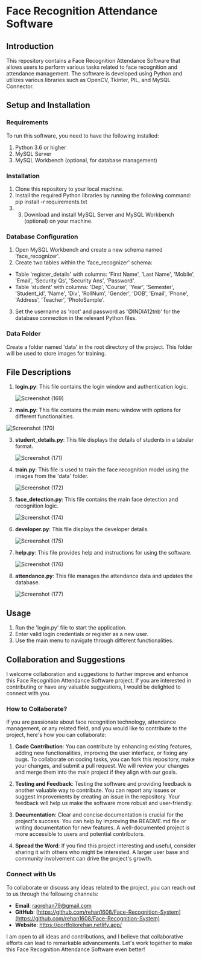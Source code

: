 # Face Recognition Attendance Software

## Introduction

This repository contains a Face Recognition Attendance Software that allows users to perform various tasks related to face recognition and attendance management. The software is developed using Python and utilizes various libraries such as OpenCV, Tkinter, PIL, and MySQL Connector.

## Setup and Installation

### Requirements

To run this software, you need to have the following installed:

1. Python 3.6 or higher
2. MySQL Server
3. MySQL Workbench (optional, for database management)

### Installation

1. Clone this repository to your local machine.
2. Install the required Python libraries by running the following command: pip install -r requirements.txt
3. 3. Download and install MySQL Server and MySQL Workbench (optional) on your machine.

### Database Configuration

1. Open MySQL Workbench and create a new schema named 'face_recognizer'.
2. Create two tables within the 'face_recognizer' schema:
- Table 'register_details' with columns: 'First Name', 'Last Name', 'Mobile', 'Email', 'Security Qs', 'Security Ans', 'Password'.
- Table 'student' with columns: 'Dep', 'Course', 'Year', 'Semester', 'Student_id', 'Name', 'Div', 'RollNum', 'Gender', 'DOB', 'Email', 'Phone', 'Address', 'Teacher', 'PhotoSample'.
3. Set the username as 'root' and password as '@INDIA12tnb' for the database connection in the relevant Python files.

### Data Folder

Create a folder named 'data' in the root directory of the project. This folder will be used to store images for training.

## File Descriptions

1. **login.py**: This file contains the login window and authentication logic.
   
   ![Screenshot (169)](https://github.com/rehan1608/Face-Recognition-System/assets/72146315/e7f68c59-319f-4ed9-b10a-ae9064516ff6)


2. **main.py**: This file contains the main menu window with options for different functionalities.

  ![Screenshot (170)](https://github.com/rehan1608/Face-Recognition-System/assets/72146315/7fb5a980-9952-4860-9389-0db36a719f3e)


3. **student_details.py**: This file displays the details of students in a tabular format.

   ![Screenshot (171)](https://github.com/rehan1608/Face-Recognition-System/assets/72146315/ab354330-28b0-4168-abc9-212d182234b4)


4. **train.py**: This file is used to train the face recognition model using the images from the 'data' folder.

   ![Screenshot (172)](https://github.com/rehan1608/Face-Recognition-System/assets/72146315/b56b9fba-f698-451c-b30c-7279e28f30f8)


5. **face_detection.py**: This file contains the main face detection and recognition logic.

   ![Screenshot (174)](https://github.com/rehan1608/Face-Recognition-System/assets/72146315/0cc9b087-cac5-4cab-ab4a-a1516ba73a08)


6. **developer.py**: This file displays the developer details.

    ![Screenshot (175)](https://github.com/rehan1608/Face-Recognition-System/assets/72146315/91b4bb40-fb32-4ad6-8cef-a0a346e773cf)


7. **help.py**: This file provides help and instructions for using the software.

    ![Screenshot (176)](https://github.com/rehan1608/Face-Recognition-System/assets/72146315/582b36b8-65e2-406f-b98b-c63ac20b1fde)


8. **attendance.py**: This file manages the attendance data and updates the database.

    ![Screenshot (177)](https://github.com/rehan1608/Face-Recognition-System/assets/72146315/484178e4-63ec-4f7d-b54e-78c57504febd)



## Usage

1. Run the 'login.py' file to start the application.
2. Enter valid login credentials or register as a new user.
3. Use the main menu to navigate through different functionalities.

## Collaboration and Suggestions

I welcome collaboration and suggestions to further improve and enhance this Face Recognition Attendance Software project. If you are interested in contributing or have any valuable suggestions, I would be delighted to connect with you.

### How to Collaborate?

If you are passionate about face recognition technology, attendance management, or any related field, and you would like to contribute to the project, here's how you can collaborate:

1. **Code Contribution**: You can contribute by enhancing existing features, adding new functionalities, improving the user interface, or fixing any bugs. To collaborate on coding tasks, you can fork this repository, make your changes, and submit a pull request. We will review your changes and merge them into the main project if they align with our goals.

2. **Testing and Feedback**: Testing the software and providing feedback is another valuable way to contribute. You can report any issues or suggest improvements by creating an issue in the repository. Your feedback will help us make the software more robust and user-friendly.

3. **Documentation**: Clear and concise documentation is crucial for the project's success. You can help by improving the README.md file or writing documentation for new features. A well-documented project is more accessible to users and potential contributors.

4. **Spread the Word**: If you find this project interesting and useful, consider sharing it with others who might be interested. A larger user base and community involvement can drive the project's growth.

### Connect with Us

To collaborate or discuss any ideas related to the project, you can reach out to us through the following channels:

- **Email**: raorehan79@gmail.com
- **GitHub**: [https://github.com/rehan1608/Face-Recognition-System](https://github.com/rehan1608/Face-Recognition-System)
- **Website**: https://portfoliorehan.netlify.app/

I am open to all ideas and contributions, and I believe that collaborative efforts can lead to remarkable advancements. Let's work together to make this Face Recognition Attendance Software even better!
